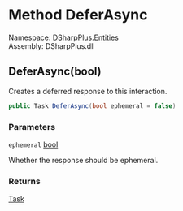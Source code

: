# Method DeferAsync

Namespace: [DSharpPlus.Entities](DSharpPlus.Entities.md)  
Assembly: DSharpPlus.dll

## <a id="DSharpPlus_Entities_DiscordInteraction_DeferAsync_System_Boolean_"></a>DeferAsync\(bool\)

Creates a deferred response to this interaction.

```csharp
public Task DeferAsync(bool ephemeral = false)
```

### Parameters

`ephemeral` [bool](https://learn.microsoft.com/dotnet/api/system.boolean)

Whether the response should be ephemeral.

### Returns

[Task](https://learn.microsoft.com/dotnet/api/system.threading.tasks.task)

